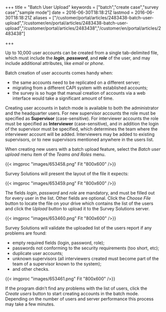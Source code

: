 ﻿+++
title = "Batch User Upload"
keywords = ["batch","create case","survey case","sample mode"]
date = 2016-06-30T18:18:21Z
lastmod = 2016-06-30T18:18:21Z
aliases = ["/customer/portal/articles/2483438-batch-user-upload","/customer/en/portal/articles/2483438-batch-user-upload","/customer/portal/articles/2483438","/customer/en/portal/articles/2483438"]

+++

Up to 10,000 user accounts can be created from a single tab-delimited
file, which must include the ***login***, ***password***, and ***role***
of the user, and may include additional attributes, like *email* or
*phone*.  
  
Batch creation of user accounts comes handy when:

-   the same accounts need to be replicated on a different server;
-   migrating from a different CAPI system with established accounts;
-   the survey is so huge that manual creation of accounts via a web
    interface would take a significant amount of time.

  
  
Creating user accounts in batch mode is available to both the
administrator and the headquarter users. For new supervisor accounts the
role must be specified as **Supervisor** (case-sensitive). For
interviewer accounts the role must be specified as **Interviewer**
(case-sensitive), and in addition the login of the supervisor must be
specified, which determines the team where the interviewer account will
be added. Interviewers may be added to existing supervisors, or to new
supervisors mentioned anywhere in the users list.  
  
When creating new users with a batch upload feature, select the *Batch
user upload* menu item of the *Teams and Roles* menu.  
  
{{< imgproc "images/653458.png" Fit "800x600" />}}  
  
  
Survey Solutions will present the layout of the file it expects:  
  
{{< imgproc "images/653459.png" Fit "800x600" />}}  
  
  
The fields *login*, *password* and *role* are mandatory, and must be
filled out for every user in the list. Other fields are optional. Click
the *Choose File* button to locate the file on your drive which contains
the list of the users and click the *Upload* button to upload it to the
Survey Solutions server.  
  
{{< imgproc "images/653460.png" Fit "800x600" />}}  
  
  
Survey Solutions will validate the uploaded list of the users report if
any problems are found:

-   empty required fields (login, password, role);
-   passwords not conforming to the security requirements (too short,
    etc);
-   duplicate user accounts;
-   unknown supervisors (all interviewers created must become part of
    the team of a supervisor known to the system);
-   and other checks.

  
  
{{< imgproc "images/653461.png" Fit "800x600" />}}  
  
If the program didn’t find any problems with the list of users, click
the *Create users* button to start creating accounts in the batch mode.
Depending on the number of users and server performance this process may
take a few minutes.
